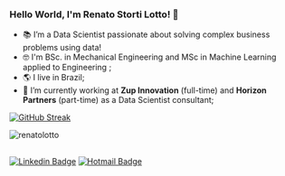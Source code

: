### Hello World, I'm Renato Storti Lotto! 👋

- 📚 I’m a Data Scientist passionate about solving complex business problems using data!
- 🤓 I'm BSc. in Mechanical Engineering and MSc in Machine Learning applied to Engineering ;
- 🌎 I live in Brazil;
- 🔭 I’m currently working at **Zup Innovation** (full-time) and **Horizon Partners** (part-time) as a Data Scientist consultant;

[![GitHub Streak](https://streak-stats.demolab.com?user=renatolotto&theme=merko&hide_border=true&mode=weekly)](https://git.io/streak-stats)
<p align=left> <img src=https://komarev.com/ghpvc/?username=renatolotto alt=renatolotto /> </p>

##

[![Linkedin Badge](https://img.shields.io/badge/-LinkedIn-blue?style=flat-square&logo=Linkedin&logoColor=white&link=https://www.linkedin.com/in/renatostorti-lotto/)](https://www.linkedin.com/in/renatostorti-lotto/)
[![Hotmail Badge](https://img.shields.io/badge/-Hotmail-0078D4?style=flat-square&logo=microsoft-outlook&logoColor=white&link=mailto:renatolotto@hotmail.com)](mailto:renatolotto@hotmail.com)

